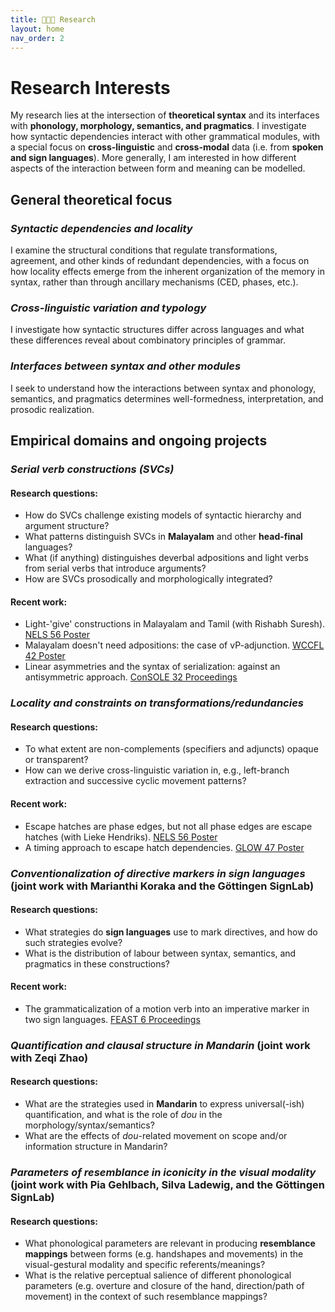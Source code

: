```yaml
---
title: 🧑🏽‍🔬 Research
layout: home
nav_order: 2
---
```


# Research Interests

My research lies at the intersection of **theoretical syntax** and its interfaces with **phonology, morphology, semantics, and pragmatics**. I investigate how syntactic dependencies interact with other grammatical modules, with a special focus on **cross-linguistic** and **cross-modal** data (i.e. from **spoken and sign languages**). More generally, I am interested in how different aspects of the interaction between form and meaning can be modelled.

## General theoretical focus

### _Syntactic dependencies and locality_  
  I examine the structural conditions that regulate transformations, agreement, and other kinds of redundant dependencies, with a focus on how locality effects emerge from the inherent organization of the memory in syntax, rather than through ancillary mechanisms (CED, phases, etc.).

### _Cross-linguistic variation and typology_  
  I investigate how syntactic structures differ across languages and what these differences reveal about combinatory principles of grammar.

### _Interfaces between syntax and other modules_  
  I seek to understand how the interactions between syntax and phonology, semantics, and pragmatics determines well-formedness, interpretation, and prosodic realization.



## Empirical domains and ongoing projects

### _Serial verb constructions (SVCs)_  

#### **Research questions:**
  * How do SVCs challenge existing models of syntactic hierarchy and argument structure?  
  * What patterns distinguish SVCs in **Malayalam** and other **head-final** languages?
  * What (if anything) distinguishes deverbal adpositions and light verbs from serial verbs that introduce arguments?
  * How are SVCs prosodically and morphologically integrated?

#### **Recent work:**  
  * Light-'give' constructions in Malayalam and Tamil (with Rishabh Suresh). [NELS 56 Poster](https://ottur.info/posters/suresh_ottur_nels56poster.pdf)
  * Malayalam doesn't need adpositions: the case of vP-adjunction. [WCCFL 42 Poster](https://ottur.info/posters/ottur_wccfl42poster.pdf)
  * Linear asymmetries and the syntax of serialization: against an antisymmetric approach. [ConSOLE 32 Proceedings](https://www.universiteitleiden.nl/binaries/content/assets/geesteswetenschappen/lucl/sole/console-xxxii_updated.pdf#page=238)

### _Locality and constraints on transformations/redundancies_  

#### **Research questions:**
  * To what extent are non-complements (specifiers and adjuncts) opaque or transparent?  
  * How can we derive cross-linguistic variation in, e.g., left-branch extraction and successive cyclic movement patterns?  

#### **Recent work:**  
  * Escape hatches are phase edges, but not all phase edges are escape hatches (with Lieke Hendriks). [NELS 56 Poster](https://ottur.info/posters/ottur_hendriks_nels56poster.pdf)
  * A timing approach to escape hatch dependencies. [GLOW 47 Poster](https://ottur.info/posters/ottur_glow47poster.pdf)


### _Conventionalization of directive markers in sign languages_ (joint work with Marianthi Koraka and the Göttingen SignLab)    

#### **Research questions:**
  * What strategies do **sign languages** use to mark directives, and how do such strategies evolve?  
  * What is the distribution of labour between syntax, semantics, and pragmatics in these constructions?

#### **Recent work:**  
  * The grammaticalization of a motion verb into an imperative marker in two sign languages. [FEAST 6 Proceedings](https://doi.org/10.31009/FEAST.i6.04)


### _Quantification and clausal structure in Mandarin_  (joint work with Zeqi Zhao)

#### **Research questions:**
  * What are the strategies used in **Mandarin** to express universal(-ish) quantification, and what is the role of _dou_ in the morphology/syntax/semantics?  
  * What are the effects of _dou_-related movement on scope and/or information structure in Mandarin? 

### _Parameters of resemblance in iconicity in the visual modality_  (joint work with Pia Gehlbach, Silva Ladewig, and the Göttingen SignLab)

#### **Research questions:**
  * What phonological parameters are relevant in producing **resemblance mappings** between forms (e.g. handshapes and movements) in the visual-gestural modality and specific referents/meanings?
  * What is the relative perceptual salience of different phonological parameters (e.g. overture and closure of the hand, direction/path of movement) in the context of such resemblance mappings?
